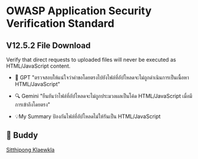 # OWASP Application Security Verification Standard
## V12.5.2 File Download
Verify that direct requests to uploaded files will never be executed as 
HTML/JavaScript content.

- 🤖 GPT 
"ตรวจสอบให้แน่ใจว่าคำขอโดยตรงไปยังไฟล์ที่อัปโหลดจะไม่ถูกดำเนินการเป็นเนื้อหา HTML/JavaScript"

- 🔍 Gemini
"ยืนยันว่าไฟล์ที่อัปโหลดจะไม่ถูกประมวลผลเป็นโค้ด HTML/JavaScript เมื่อมีการเข้าถึงโดยตรง"

- 💡My Summary
ป้องกันไฟล์ที่อัปโหลดไม่ให้รันเป็น HTML/JavaScript

## 🧠 Buddy
[Sitthipong Klaewkla](https://6530200517.github.io/security-requirement)
